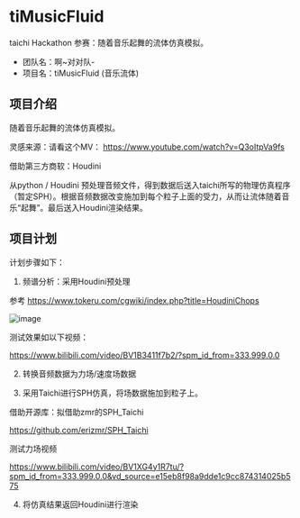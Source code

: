 # tiMusicFluid
taichi Hackathon 参赛：随着音乐起舞的流体仿真模拟。

- 团队名：啊~对对队-
- 项目名：tiMusicFluid (音乐流体)

## 项目介绍

随着音乐起舞的流体仿真模拟。

灵感来源：请看这个MV： https://www.youtube.com/watch?v=Q3oItpVa9fs

借助第三方商软：Houdini

从python / Houdini 预处理音频文件，得到数据后送入taichi所写的物理仿真程序（暂定SPH）。根据音频数据改变施加到每个粒子上面的受力，从而让流体随着音乐“起舞”。最后送入Houdini渲染结果。

## 项目计划
计划步骤如下：

1. 频谱分析：采用Houdini预处理

参考
https://www.tokeru.com/cgwiki/index.php?title=HoudiniChops

![image](https://user-images.githubusercontent.com/48758868/203838795-09e5e485-b620-4a3d-8468-099aee0f5db8.png)


测试效果如以下视频：

https://www.bilibili.com/video/BV1B3411f7b2/?spm_id_from=333.999.0.0


2. 转换音频数据为力场/速度场数据

3. 采用Taichi进行SPH仿真，将场数据施加到粒子上。

借助开源库：拟借助zmr的SPH_Taichi

https://github.com/erizmr/SPH_Taichi

测试力场视频

https://www.bilibili.com/video/BV1XG4y1R7tu/?spm_id_from=333.999.0.0&vd_source=e15eb8f98a9dde1c9cc874314025b575

4. 将仿真结果返回Houdini进行渲染

